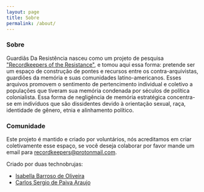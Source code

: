 ```yaml
---
layout: page
title: Sobre
permalink: /about/
---
```


### Sobre

Guardiãs Da Resistência nasceu como um projeto de pesquisa ["Recordkeepers of the Resistance"](https://meedan.com/blog/pt/preserving-latin-american-activist-history-on-social-media/), e tomou aqui essa forma: pretende ser um espaço de construção de pontes e recursos entre os contra-arquivistas, guardiões da memória e suas comunidades latino-americanos. Esses arquivos promovem o sentimento de pertencimento individual e coletivo a populações que tiveram sua memória condenada por séculos de política colonialista. Essa forma de negligência de memória estratégica concentra-se em indivíduos que são dissidentes devido à orientação sexual, raça, identidade de gênero, etnia e alinhamento político.

### Comunidade

Este projeto é mantido e criado por voluntários, nós acreditamos em criar coletivamente esse espaço, se você deseja colaborar por favor mande um email para recordkeepers@protonmail.com.

Criado por duas technobrujas:
* [Isabella Barroso de Oliveira](http://isabarroso.com/)
* [Carlos Sergio de Paiva Araujo](https://github.com/carlossdparaujo)
